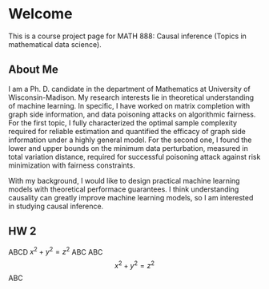 <script src='https://cdnjs.cloudflare.com/ajax/libs/mathjax/2.7.7/latest.js?config=TeX-MML-AM_CHTML' async></script>
<script>
MathJax = {
tex: {
inlineMath: [['$', '$']]
}
};
</script>
<script id="MathJax-script" async
src="https://cdn.jsdelivr.net/npm/mathjax@3/es5/tex-chtml.js">
</script>

# Welcome
This is a course project page for MATH 888: Causal inference (Topics in mathematical data science).

## About Me
I am a Ph. D. candidate in the department of Mathematics at University of Wisconsin-Madison.
My research interests lie in theoretical understanding of machine learning.
In specific, I have worked on matrix completion with graph side information, and data poisoning attacks on algorithmic fairness.
For the first topic, I fully characterized the optimal sample complexity required for reliable estimation and quantified the efficacy of graph side information under a highly general model.
For the second one, I found the lower and upper bounds on the minimum data perturbation, measured in total variation distance, required for successful poisoning attack against risk minimization with fairness constraints.

With my background, I would like to design practical machine learning models with theoretical performace guarantees.
I think understanding causality can greatly improve machine learning models, so I am interested in studying causal inference.

## HW 2
ABCD $x^2+y^2=z^2$ ABC
ABC
$$x^2+y^2=z^2$$
ABC
